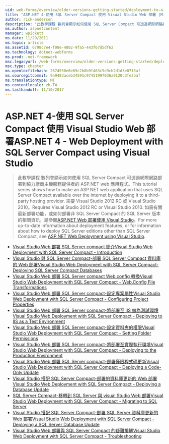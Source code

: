 ```yaml
---
uid: web-forms/overview/older-versions-getting-started/deployment-to-a-hosting-provider/index
title: "ASP.NET 4-使用 SQL Server Compact 使用 Visual Studio Web 部署 |Microsoft 文件"
author: rick-anderson
description: "此教學課程 數列會顯示如何使用 SQL Server Compact 可透過網際網路將它部署到協力廠商 h ASP.NET web 應用程式..."
ms.author: aspnetcontent
manager: wpickett
ms.date: 11/29/2011
ms.topic: article
ms.assetid: 6798c7e4-f08e-4802-9fa5-443f67d5df62
ms.technology: dotnet-webforms
ms.prod: .net-framework
msc.legacyurl: /web-forms/overview/older-versions-getting-started/deployment-to-a-hosting-provider
msc.type: chapter
ms.openlocfilehash: 2674550e6e69c2b8b9f463c5e9cb2d1d3e0713af
ms.sourcegitcommit: 9a9483aceb34591c97451997036a9120c3fe2baf
ms.translationtype: MT
ms.contentlocale: zh-TW
ms.lasthandoff: 11/10/2017
---
```

<a name="aspnet-4---web-deployment-with-sql-server-compact-using-visual-studio"></a><span data-ttu-id="61168-103">ASP.NET 4-使用 SQL Server Compact 使用 Visual Studio Web 部署</span><span class="sxs-lookup"><span data-stu-id="61168-103">ASP.NET 4 - Web Deployment with SQL Server Compact using Visual Studio</span></span>
====================
> <span data-ttu-id="61168-104">此教學課程 數列會顯示如何使用 SQL Server Compact 可透過網際網路部署到協力廠商主機服務提供者的 ASP.NET web 應用程式。</span><span class="sxs-lookup"><span data-stu-id="61168-104">This tutorial series shows how to make an ASP.NET web application that uses SQL Server Compact available over the internet by deploying it to a third-party hosting provider.</span></span> <span data-ttu-id="61168-105">需要 Visual Studio 2012 RC 或 Visual Studio 2010。</span><span class="sxs-lookup"><span data-stu-id="61168-105">Requires Visual Studio 2012 RC or Visual Studio 2010.</span></span> <span data-ttu-id="61168-106">如需有關最新部署功能，或如何部署非 SQL Server Compact 的 SQL Server 版本的相關資訊，請參閱[ASP.NET Web 部署使用 Visual Studio](../../deployment/visual-studio-web-deployment/introduction.md)。</span><span class="sxs-lookup"><span data-stu-id="61168-106">For more up-to-date information about deployment features, or for information about how to deploy SQL Server editions other than SQL Server Compact, see [ASP.NET Web Deployment using Visual Studio](../../deployment/visual-studio-web-deployment/introduction.md).</span></span>


- [<span data-ttu-id="61168-107">Visual Studio Web 部署 SQL Server compact 簡介</span><span class="sxs-lookup"><span data-stu-id="61168-107">Visual Studio Web Deployment with SQL Server Compact - Introduction</span></span>](deployment-to-a-hosting-provider-introduction-1-of-12.md)
- [<span data-ttu-id="61168-108">Visual Studio 與 SQL Server Compact-部署 SQL Server Compact 資料庫的 Web 部署</span><span class="sxs-lookup"><span data-stu-id="61168-108">Visual Studio Web Deployment with SQL Server Compact- Deploying SQL Server Compact Databases</span></span>](deployment-to-a-hosting-provider-deploying-sql-server-compact-databases-2-of-12.md)
- [<span data-ttu-id="61168-109">Visual Studio Web 部署 SQL Server compact Web.config 轉換</span><span class="sxs-lookup"><span data-stu-id="61168-109">Visual Studio Web Deployment with SQL Server Compact - Web.Config File Transformations</span></span>](deployment-to-a-hosting-provider-web-config-file-transformations-3-of-12.md)
- [<span data-ttu-id="61168-110">Visual Studio Web 部署 SQL Server compact-設定專案屬性</span><span class="sxs-lookup"><span data-stu-id="61168-110">Visual Studio Web Deployment with SQL Server Compact - Configuring Project Properties</span></span>](deployment-to-a-hosting-provider-configuring-project-properties-4-of-12.md)
- [<span data-ttu-id="61168-111">Visual Studio Web 部署 SQL Server compact-將部署至 IIS 做為測試環境</span><span class="sxs-lookup"><span data-stu-id="61168-111">Visual Studio Web Deployment with SQL Server Compact - Deploying to IIS as a Test Environment</span></span>](deployment-to-a-hosting-provider-deploying-to-iis-as-a-test-environment-5-of-12.md)
- [<span data-ttu-id="61168-112">Visual Studio Web 部署 SQL Server compact-設定資料夾的權限</span><span class="sxs-lookup"><span data-stu-id="61168-112">Visual Studio Web Deployment with SQL Server Compact - Setting Folder Permissions</span></span>](deployment-to-a-hosting-provider-setting-folder-permissions-6-of-12.md)
- [<span data-ttu-id="61168-113">Visual Studio Web 部署 SQL Server compact-將部署至實際執行環境</span><span class="sxs-lookup"><span data-stu-id="61168-113">Visual Studio Web Deployment with SQL Server Compact - Deploying to the Production Environment</span></span>](deployment-to-a-hosting-provider-deploying-to-the-production-environment-7-of-12.md)
- [<span data-ttu-id="61168-114">Visual Studio Web 部署 SQL Server compact-部署僅限程式碼更新</span><span class="sxs-lookup"><span data-stu-id="61168-114">Visual Studio Web Deployment with SQL Server Compact - Deploying a Code-Only Update</span></span>](deployment-to-a-hosting-provider-deploying-a-code-only-update-8-of-12.md)
- [<span data-ttu-id="61168-115">Visual Studio 搭配 SQL Server Compact-部署的資料庫更新的 Web 部署</span><span class="sxs-lookup"><span data-stu-id="61168-115">Visual Studio Web Deployment with SQL Server Compact - Deploying a Database Update</span></span>](deployment-to-a-hosting-provider-deploying-a-database-update-9-of-12.md)
- [<span data-ttu-id="61168-116">SQL Server Compact-移轉到 SQL Server 與 visual Studio Web 部署</span><span class="sxs-lookup"><span data-stu-id="61168-116">Visual Studio Web Deployment with SQL Server Compact - Migrating to SQL Server</span></span>](deployment-to-a-hosting-provider-migrating-to-sql-server-10-of-12.md)
- [<span data-ttu-id="61168-117">Visual Studio 搭配 SQL Server Compact-部署 SQL Server 資料庫更新的 Web 部署</span><span class="sxs-lookup"><span data-stu-id="61168-117">Visual Studio Web Deployment with SQL Server Compact - Deploying a SQL Server Database Update</span></span>](deployment-to-a-hosting-provider-deploying-a-sql-server-database-update-11-of-12.md)
- [<span data-ttu-id="61168-118">Visual Studio Web 部署與 SQL Server Compact 的疑難排解</span><span class="sxs-lookup"><span data-stu-id="61168-118">Visual Studio Web Deployment with SQL Server Compact - Troubleshooting</span></span>](deployment-to-a-hosting-provider-creating-and-installing-deployment-packages-12-of-12.md)
